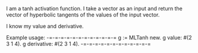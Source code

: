 I am a tanh activation function. I take a vector as an input and return the vector of hyperbolic tangents of the values of the input vector.

I know my value and derivative.

Example usage:
-=-=-=-=-=-=-=-=-=-=-=-=
g := MLTanh new.
g value: #(2 3 1 4). 
g derivative: #(2 3 1 4).
-=-=-=-=-=-=-=-=-=-=-=-=